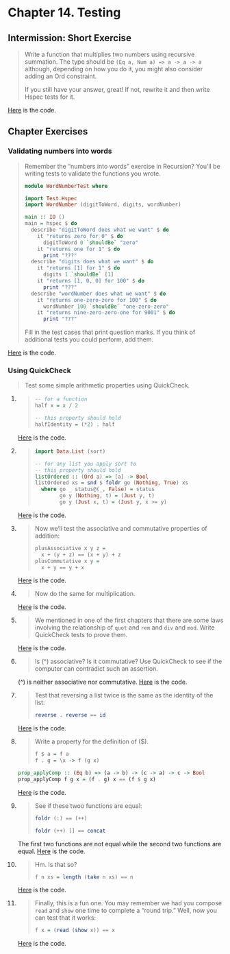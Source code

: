 # Chapter 14. Testing

## Intermission: Short Exercise
> Write a function that multiplies two numbers using recursive summation. The type should be `(Eq a, Num a) => a -> a -> a` although, depending on how you do it, you might also consider adding an Ord constraint.
>
> If you still have your answer, great! If not, rewrite it and then write Hspec tests for it.

[Here](./sumfromone/) is the code.

## Chapter Exercises
### Validating numbers into words
> Remember the “numbers into words” exercise in Recursion? You’ll be writing tests to validate the functions you wrote.
> ```haskell
> module WordNumberTest where
> 
> import Test.Hspec
> import WordNumber (digitToWord, digits, wordNumber)
> 
> main :: IO () 
> main = hspec $ do
>   describe "digitToWord does what we want" $ do
>     it "returns zero for 0" $ do
>       digitToWord 0 `shouldBe` "zero"
>     it "returns one for 1" $ do
>       print "???"
>   describe "digits does what we want" $ do
>     it "returns [1] for 1" $ do
>       digits 1 `shouldBe` [1]
>     it "returns [1, 0, 0] for 100" $ do
>       print "???"
>   describe "wordNumber does what we want" $ do 
>     it "returns one-zero-zero for 100" $ do
>       wordNumber 100 `shouldBe` "one-zero-zero" 
>     it "returns nine-zero-zero-one for 9001" $ do
>       print "???"
> ```
> Fill in the test cases that print question marks. If you think of additional tests you could perform, add them.

[Here](./wordnumber/) is the code.

### Using QuickCheck
> Test some simple arithmetic properties using QuickCheck.
1. > ```haskell
   > -- for a function
   > half x = x / 2
   > 
   > -- this property should hold
   > halfIdentity = (*2) . half
   > ```
   [Here](./quickcheck/1.hs) is the code.
2. > ```haskell
   > import Data.List (sort)
   > 
   > -- for any list you apply sort to
   > -- this property should hold
   > listOrdered :: (Ord a) => [a] -> Bool
   > listOrdered xs = snd $ foldr go (Nothing, True) xs
   >   where go _ status@(_, False) = status
   >         go y (Nothing, t) = (Just y, t)
   >         go y (Just x, t) = (Just y, x >= y)
   > ```
   [Here](./quickcheck/2.hs) is the code.
3. > Now we’ll test the associative and commutative properties of addition:
   > ```haskell
   > plusAssociative x y z =
   >   x + (y + z) == (x + y) + z
   > plusCommutative x y = 
   >   x + y == y + x
   > ```
   [Here](./quickcheck/3.hs) is the code.
4. > Now do the same for multiplication.

   [Here](./quickcheck/4.hs) is the code.
5. > We mentioned in one of the first chapters that there are some laws involving the relationship of `quot` and `rem` and `div` and `mod`. Write QuickCheck tests to prove them.

   [Here](./quickcheck/5.hs) is the code.
6. > Is (^) associative? Is it commutative? Use QuickCheck to see if the computer can contradict such an assertion.

    (^) is neither associative nor commutative. [Here](./quickcheck/6.hs) is the code.
7. > Test that reversing a list twice is the same as the identity of the list:
   > ```haskell
   > reverse . reverse == id
   > ```
   [Here](./quickcheck/7.hs) is the code.
8. > Write a property for the definition of ($).
   > ```haskell
   > f $ a = f a
   > f . g = \x -> f (g x)
   > ```
   ```haskell
   prop_applyComp :: (Eq b) => (a -> b) -> (c -> a) -> c -> Bool
   prop_applyComp f g x = (f . g) x == (f $ g x)
   ```
   [Here](./quickcheck/8.hs) is the code.
9. > See if these twoo functions are equal:
   > ```haskell
   > foldr (:) == (++)
   >
   > foldr (++) [] == concat
   > ```
   The first two functions are not equal while the second two functions are equal. [Here](./quickcheck/9.hs) is the code.
10. > Hm. Is that so?
    > ```haskell
    > f n xs = length (take n xs) == n
    > ```
    [Here](./quickcheck/10.hs) is the code.
11. > Finally, this is a fun one. You may remember we had you compose `read` and `show` one time to complete a “round trip.” Well, now you can test that it works:
    > ```haskell
    > f x = (read (show x)) == x
    > ```
    [Here](./quickcheck/11.hs) is the code.